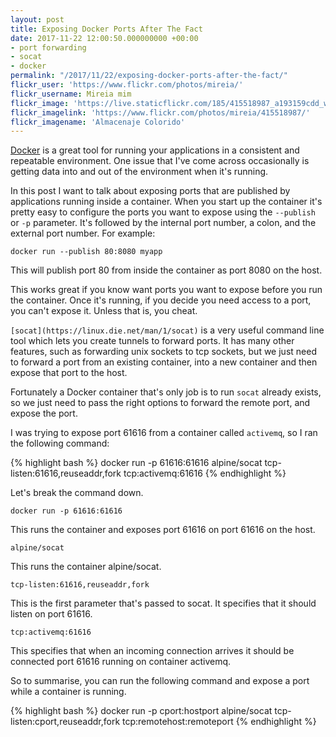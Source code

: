 ```yaml
---
layout: post
title: Exposing Docker Ports After The Fact
date: 2017-11-22 12:00:50.000000000 +00:00
- port forwarding
- socat
- docker
permalink: "/2017/11/22/exposing-docker-ports-after-the-fact/"
flickr_user: 'https://www.flickr.com/photos/mireia/'
flickr_username: Mireia mim
flickr_image: 'https://live.staticflickr.com/185/415518987_a193159cdd_w.jpg'
flickr_imagelink: 'https://www.flickr.com/photos/mireia/415518987/'
flickr_imagename: 'Almacenaje Colorido'
---
```

[Docker](http://www.docker.com) is a great tool for running your applications in a consistent and
repeatable environment. One issue that I've come across occasionally is getting data into and out of the
environment when it's running.

In this post I want to talk about exposing ports that are published by applications running inside a
container. When you start up the container it's pretty easy to configure the ports you want to expose using
the `--publish` or `-p` parameter. It's followed by the internal port number, a colon, and the
external port number. For example:

`docker run --publish 80:8080 myapp`

This will publish port 80 from inside the container as port 8080 on the host.

This works great if you know want ports you want to expose before you run the container. Once it's running,
if you decide you need access to a port, you can't expose it. Unless that is, you cheat.

`[socat](https://linux.die.net/man/1/socat)` is a very useful command line tool which lets
you create tunnels to forward ports. It has many other features, such as forwarding unix sockets to tcp
sockets, but we just need to forward a port from an existing container, into a new container and then expose
that port to the host.

Fortunately a Docker container that's only job is to run `socat` already exists, so we just need to
pass the right options to forward the remote port, and expose the port.

I was trying to expose port 61616 from a container called `activemq`, so I ran the following command:

{% highlight bash %}
docker run -p 61616:61616 alpine/socat tcp-listen:61616,reuseaddr,fork tcp:activemq:61616
{% endhighlight %}

Let's break the command down.

`docker run -p 61616:61616`

This runs the container and exposes port 61616 on port 61616 on the host.

`alpine/socat`

This runs the container alpine/socat.

`tcp-listen:61616,reuseaddr,fork`

This is the first parameter that's passed to socat. It specifies that it should listen on port 61616.

`tcp:activemq:61616`

This specifies that when an incoming connection arrives it should be connected port 61616 running on container activemq.

So to summarise, you can run the following command and expose a port while a container is running.

{% highlight bash %}
docker run -p cport:hostport alpine/socat tcp-listen:cport,reuseaddr,fork tcp:remotehost:remoteport
{% endhighlight %}
